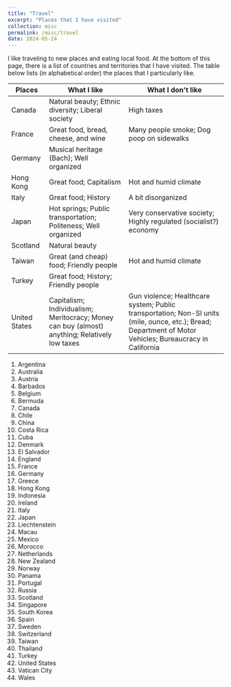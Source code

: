 ```yaml
---
title: "Travel"
excerpt: "Places that I have visited"
collection: misc
permalink: /misc/travel
date: 2024-05-24
---
```


I like traveling to new places and eating local food. At the bottom of this page, there is a list of countries and territories that I have visited. The table below lists (in alphabetical order) the places that I particularly like. 

| Places | What I like | What I don't like |
| --- | --- | --- |
Canada | Natural beauty; Ethnic diversity; Liberal society | High taxes |
France | Great food, bread, cheese, and wine |	Many people smoke; Dog poop on sidewalks |
Germany | Musical heritage (Bach); Well organized | |
Hong Kong |	Great food; Capitalism | Hot and humid climate |
Italy |	Great food; History | A bit disorganized |
Japan |	Hot springs; Public transportation; Politeness; Well organized | Very conservative society; Highly regulated (socialist?) economy |
Scotland | Natural beauty | |
Taiwan | Great (and cheap) food; Friendly people | Hot and humid climate |
Turkey | Great food; History; Friendly people | |
United States |	Capitalism; Individualism; Meritocracy; Money can buy (almost) anything; Relatively low taxes |	Gun violence; Healthcare system; Public transportation; Non-SI units (mile, ounce, etc.); Bread; Department of Motor Vehicles; Bureaucracy in California |

1. Argentina
1. Australia
1. Austria
1. Barbados
1. Belgium
1. Bermuda
1. Canada
1. Chile
1. China
1. Costa Rica
1. Cuba
1. Denmark
1. El Salvador
1. England
1. France
1. Germany
1. Greece
1. Hong Kong
1. Indonesia
1. Ireland
1. Italy
1. Japan
1. Liechtenstein
1. Macau
1. Mexico
1. Morocco
1. Netherlands
1. New Zealand
1. Norway
1. Panama
1. Portugal
1. Russia
1. Scotland
1. Singapore
1. South Korea
1. Spain
1. Sweden
1. Switzerland
1. Taiwan
1. Thailand
1. Turkey
1. United States
1. Vatican City
1. Wales
